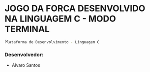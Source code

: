 # JOGO DA FORCA DESENVOLVIDO NA LINGUAGEM C - MODO TERMINAL

```sh
Plataforma de Desenvolvimento - Linguagem C
```

### Desenvolvedor:

* Alvaro Santos
